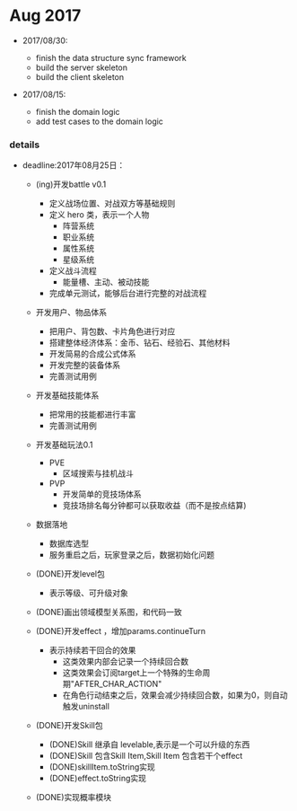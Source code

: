 # Aug 2017
- 2017/08/30:
    - finish the data structure sync framework
    - build the server skeleton
    - build the client skeleton

- 2017/08/15:
    - finish the domain logic
    - add test cases to the domain logic

### details

- deadline:2017年08月25日：

    - (ing)开发battle v0.1
        - 定义战场位置、对战双方等基础规则
        - 定义 hero 类，表示一个人物
            - 阵营系统
            - 职业系统
            - 属性系统
            - 星级系统
        - 定义战斗流程
            - 能量槽、主动、被动技能
        - 完成单元测试，能够后台进行完整的对战流程

    - 开发用户、物品体系
        - 把用户、背包数、卡片角色进行对应
        - 搭建整体经济体系：金币、钻石、经验石、其他材料
        - 开发简易的合成公式体系
        - 开发完整的装备体系
        - 完善测试用例


    - 开发基础技能体系
        - 把常用的技能都进行丰富
        - 完善测试用例

    - 开发基础玩法0.1
        - PVE
            - 区域搜索与挂机战斗
        - PVP
            - 开发简单的竞技场体系
            - 竞技场排名每分钟都可以获取收益（而不是按点结算)


    - 数据落地
        - 数据库选型
        - 服务重启之后，玩家登录之后，数据初始化问题

    - (DONE)开发level包
        - 表示等级、可升级对象

    - (DONE)画出领域模型关系图，和代码一致
    - (DONE)开发effect ，增加params.continueTurn
        - 表示持续若干回合的效果
            - 这类效果内部会记录一个持续回合数
            - 这类效果会订阅target上一个特殊的生命周期"AFTER_CHAR_ACTION"
            - 在角色行动结束之后，效果会减少持续回合数，如果为0，则自动触发uninstall

    - (DONE)开发Skill包
        - (DONE)Skill 继承自 levelable,表示是一个可以升级的东西
        - (DONE)Skill 包含Skill Item,Skill Item 包含若干个effect
        - (DONE)skillItem.toString实现
        - (DONE)effect.toString实现
    - (DONE)实现概率模块
